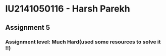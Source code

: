 # IU2141050116 - Harsh Parekh

## Assignment 5

### Assignment level: Much Hard(used some resources to solve it !!)